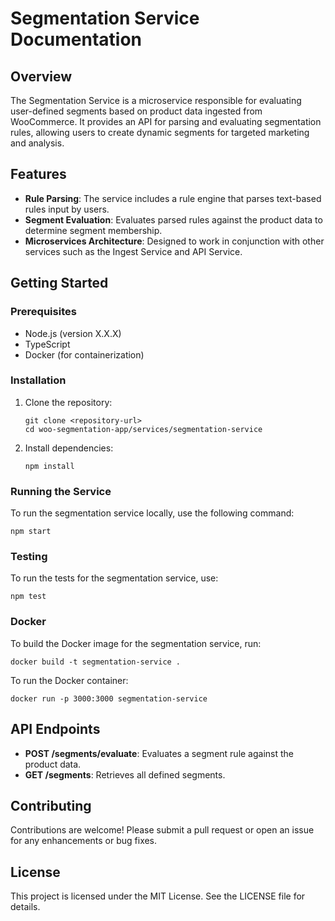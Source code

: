 # Segmentation Service Documentation

## Overview

The Segmentation Service is a microservice responsible for evaluating user-defined segments based on product data ingested from WooCommerce. It provides an API for parsing and evaluating segmentation rules, allowing users to create dynamic segments for targeted marketing and analysis.

## Features

- **Rule Parsing**: The service includes a rule engine that parses text-based rules input by users.
- **Segment Evaluation**: Evaluates parsed rules against the product data to determine segment membership.
- **Microservices Architecture**: Designed to work in conjunction with other services such as the Ingest Service and API Service.

## Getting Started

### Prerequisites

- Node.js (version X.X.X)
- TypeScript
- Docker (for containerization)

### Installation

1. Clone the repository:
   ```
   git clone <repository-url>
   cd woo-segmentation-app/services/segmentation-service
   ```

2. Install dependencies:
   ```
   npm install
   ```

### Running the Service

To run the segmentation service locally, use the following command:
```
npm start
```

### Testing

To run the tests for the segmentation service, use:
```
npm test
```

### Docker

To build the Docker image for the segmentation service, run:
```
docker build -t segmentation-service .
```

To run the Docker container:
```
docker run -p 3000:3000 segmentation-service
```

## API Endpoints

- **POST /segments/evaluate**: Evaluates a segment rule against the product data.
- **GET /segments**: Retrieves all defined segments.

## Contributing

Contributions are welcome! Please submit a pull request or open an issue for any enhancements or bug fixes.

## License

This project is licensed under the MIT License. See the LICENSE file for details.